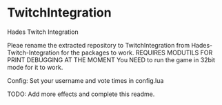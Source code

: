 # TwitchIntegration
 Hades Twitch Integration

Pleae rename the extracted repository to TwitchIntegration from Hades-Twitch-Integration for the packages to work.
REQUIRES MODUTILS FOR PRINT DEBUGGING AT THE MOMENT
You NEED to run the game in 32bit mode for it to work.

Config: Set your username and vote times in config.lua

TODO: Add more effects and complete this readme.
